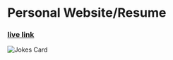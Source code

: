 # Personal Website/Resume

### [live link](https://r97draco.github.io/Resume/)

![Jokes Card](https://readme-jokes.vercel.app/api?hideBorder&theme=black&qColor=%23fff&aColor=%2339FF14&bgColor=%23000)
